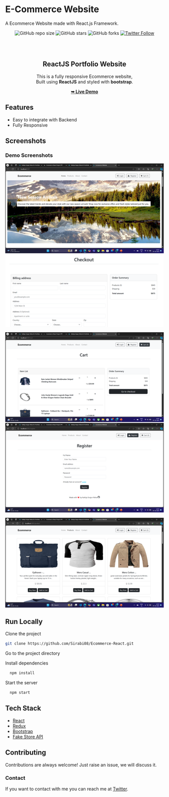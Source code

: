 # E-Commerce Website

A Ecommerce Website made with React.js Framework.
<div align="center">
  
  ![GitHub repo size](https://img.shields.io/github/repo-size/Sirabi08/Portfolio)
  ![GitHub stars](https://img.shields.io/github/stars/Sirabi08/Portfolio?style=social)
  ![GitHub forks](https://img.shields.io/github/forks/Sirabi08/Portfolio?style=social)
  [![Twitter Follow](https://img.shields.io/twitter/follow/YourTwitterHandle?style=social)](https://twitter.com/intent/follow?screen_name=YourTwitterHandle)
  

  <br />
  <br />

  <h2 align="center">ReactJS Portfolio Website</h2>

  This is a fully responsive Ecommerce website, <br />Built using **ReactJS** and styled with **bootstrap**.

  <a href="https://Sirabi08.github.io/Ecommerce-React/"><strong>➥ Live Demo</strong></a>

</div>


## Features

- Easy to integrate with Backend
- Fully Responsive


## Screenshots

### Demo Screenshots

![E-Commerce Website Desktop Demo](./readme-images/d1.png "E-Commerce Desktop Demo")
![E-Commerce Website Mobile Demo](./readme-images/d2.png "E-Commerce Mobile Demo")


![E-Commerce Website Desktop Demo](./readme-images/d3.png "E-Commerce Desktop Demo")
![E-Commerce Website Mobile Demo](./readme-images/d4.png "E-Commerce Mobile Demo")

![E-Commerce Website Desktop Demo](./readme-images/d5.png "E-Commerce Desktop Demo")





## Run Locally

Clone the project

```bash
git clone https://github.com/Sirabi08/Ecommerce-React.git

```

Go to the project directory

Install dependencies

```bash
  npm install
```

Start the server

```bash
  npm start
```



## Tech Stack

* [React](https://reactjs.org/)
* [Redux](https://redux.js.org/)
* [Bootstrap](https://getbootstrap.com/)
* [Fake Store API](https://fakestoreapi.com/)

## Contributing

Contributions are always welcome!
Just raise an issue, we will discuss it.


### Contact

If you want to contact with me you can reach me at [Twitter](https://www.twitter.com/siraj086).

